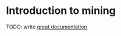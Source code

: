 # Introduction to mining

TODO: write [great documentation](http://jacobian.org/writing/great-documentation/what-to-write/)
